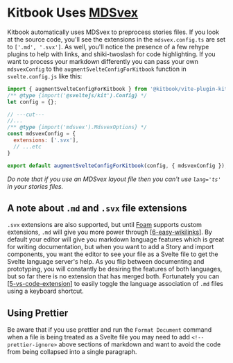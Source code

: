 # Kitbook Uses [MDSvex](https://mdsvex.pngwn.io/) 

Kitbook automatically uses MDSvex to preprocess stories files. If you look at the source code, you'll see the extensions in the `mdsvex.config.ts` are set to `['.md', '.svx']`. As well, you'll notice the presence of a few rehype plugins to help with links, and shiki-twoslash for code highlighting. If you want to process your markdown differently you can pass your own `mdsvexConfig` to the `augmentSvelteConfigForKitbook` function in `svelte.config.js` like this:

```js twoslash title="svelte.config.js"
import { augmentSvelteConfigForKitbook } from '@kitbook/vite-plugin-kitbook'; 
/** @type {import('@sveltejs/kit').Config} */
let config = {};

// ---cut---
//...
/** @type {import('mdsvex').MdsvexOptions} */
const mdsvexConfig = {
  extensions: ['.svx'],
  // ...etc
}

export default augmentSvelteConfigForKitbook(config, { mdsvexConfig });

```

*Do note that if you use an MDSvex layout file then you can't use `lang='ts'` in your stories files.*

## A note about `.md` and `.svx` file extensions

`.svx` extensions are also supported, but until [Foam](https://foambubble.github.io/foam/) supports custom extensions, `.md` will give you more power through [[6-easy-wikilinks]]. By default your editor will give you markdown language features which is great for writing documentation, but when you want to add a Story and import components, you want the editor to see your file as a Svelte file to get the Svelte language server's help. As you flip between documenting and prototyping, you will constantly be desiring the features of both languages, but so far there is no extension that has merged both. Fortunately you can [[5-vs-code-extension]] to easily toggle the language association of `.md` files using a keyboard shortcut.

## Using Prettier

Be aware that if you use prettier and run the `Format Document` command when a file is being treated as a Svelte file you may need to add `<!--prettier-ignore>` above sections of markdown and want to avoid the code from being collapsed into a single paragraph.

[//begin]: # "Autogenerated link references for markdown compatibility"
[6-easy-wikilinks]: ../6-easy-wikilinks.md "Easy Wikilinks"
[5-vs-code-extension]: ../5-vs-code-extension.md "Add the VS Code Kitbook Extension"
[//end]: # "Autogenerated link references"